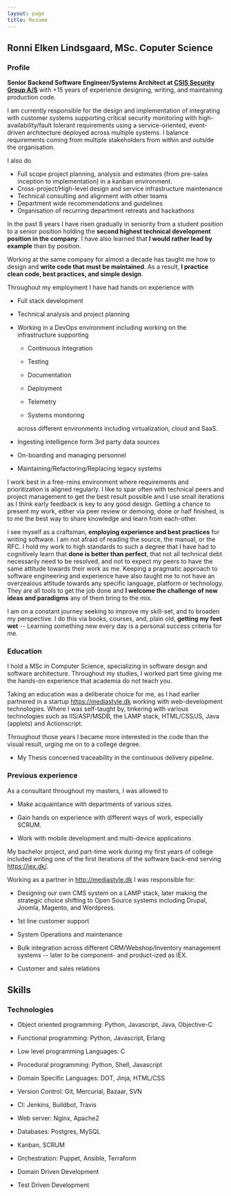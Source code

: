 ```yaml
---
layout: page
title: Resume
---
```


## Ronni Elken Lindsgaard, MSc. Coputer Science

### Profile

**Senior Backend Software Engineer/Systems Architect at [CSIS Security Group A/S](https://csis.com)**
with +15 years of experience designing, writing, and maintaining production
code.

I am currently responsible for the design and implementation of
integrating with customer systems supporting critical security
monitoring with high-availability/fault tolerant requirements
using a service-oriented, event-driven architecture deployed
across  multiple systems. I balance requirements coming from multiple
stakeholders from within and outside the organisation.

I also do

- Full scope project planning, analysis and estimates
  (from pre-sales inception to implementation) in a kanban environment.
- Cross-project/High-level design and service infrastructure maintenance
- Technical consulting and alignment with other teams
- Department wide recommendations and guidelines
- Organisation of recurring department retreats and hackathons

In the past 8 years I have risen gradually in seniority from a
student position to a senior position holding the **second highest
technical development position in the company**. I have also learned
that **I would rather lead by example** than by position.

Working at the same company for almost a decade has taught me
how to design and **write code that must be maintained**. As a result,
**I practice clean code, best practices, and simple design**.

Throughout my employment I have had hands on experience with
- Full stack development

- Technical analysis and project planning

- Working in a DevOps environment including working on the infrastructure
  supporting

  - Continuous Integration

  - Testing

  - Documentation

  - Deployment

  - Telemetry

  - Systems monitoring

  across different environments including virtualization, cloud and SaaS.

- Ingesting intelligence form 3rd party data sources

- On-boarding and managing personnel

- Maintaining/Refactoring/Replacing legacy systems

I work best in a free-reins environment where requirements and
prioritization is aligned regularly. I like to spar often with
technical peers and project management to get the best result
possible and I use small iterations as I think early feedback is key to any
good design.
Getting a chance to present my work, either via peer review or
demoing, done or half finished, is to me the best way to share
knowledge and learn from each-other.

I see myself as a craftsman, **employing experience and best practices**
for writing software. I am not afraid of reading the source, the manual,
or the RFC.
I hold my work to high standards to such a degree that I have
had to cognitively learn that **done is better than perfect**,
that not all technical debt necessarily need to be resolved, and not
to expect my peers to have the same attitude towards
their work as me. Keeping a pragmatic approach to software engineering
and experience have also taught me to not have an
overzealous attitude towards any specific language, platform or
technology. They are all tools to get the job done and **I welcome
the challenge of new ideas and paradigms** any of them bring
to the mix.

I am on a constant journey seeking to improve my skill-set, and
to broaden my perspective. I do this via books, courses, and,
plain old, **getting my feet wet** -- Learning something new every
day is a personal success criteria for me.

### Education

I hold a MSc in Computer Science, specializing in software design
and software architecture. Throughout my studies, I worked part time
giving me the hands-on experience that academia do not teach you.

Taking an education was a deliberate choice for me, as I had earlier
partnered in a startup https://mediastyle.dk working with web-development
technologies. Where I was self-taught by, tinkering with various
technologies such as IIS/ASP/MSDB, the LAMP stack, HTML/CSS/JS,
Java (applets) and Actionscript.

Throughout those years I became more interested in the code than
the visual result, urging me on to a college degree.

- My Thesis concerned traceability in the continuous delivery pipeline.


### Previous experience
As a consultant throughout my masters, I was allowed to

- Make acquaintance with departments of various sizes.

- Gain hands on experience with different ways of work, especially SCRUM.

- Work with mobile development and multi-device applications.

My bachelor project, and part-time work during my first years
of college included writing one of the first iterations of the
software back-end serving https://iex.dk/.

Working as a partner in http://mediastyle.dk I was responsible
for:

- Designing our own CMS system on a LAMP stack, later making the
  strategic choice shifting to Open Source systems including
  Drupal, Joomla, Magento, and Wordpress.

- 1st line customer support

- System Operations and maintenance

- Bulk integration across different CRM/Webshop/Inventory
  management systems -- later to be component- and product-ized
  as IEX.

- Customer and sales relations

## Skills

### Technologies

- Object oriented programming: Python, Javascript, Java, Objective-C

- Functional programming: Python, Javascript, Erlang

- Low level programming Languages: C

- Procedural programming: Python, Shell, Javascript

- Domain Specific Languages: DOT, Jinja, HTML/CSS

- Version Control: Git, Mercurial, Bazaar, SVN

- CI: Jenkins, Buildbot, Travis

- Web server: Nginx, Apache2

- Databases: Postgres, MySQL

- Kanban, SCRUM

- Orchestration: Puppet, Ansible, Terraform

- Domain Driven Development

- Test Driven Development
